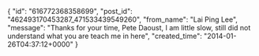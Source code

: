  {
   "id": "616772368358699",
   "post_id": "462493170453287_471533439549260",
   "from_name": "Lai Ping Lee",
   "message": "Thanks for your time, Pete Daoust, I am little slow, still did  not understand what you are teach me in here",
   "created_time": "2014-01-26T04:37:12+0000"
 }
